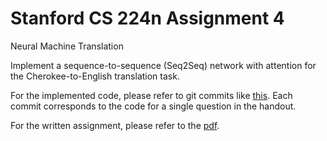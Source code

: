 # Stanford CS 224n Assignment 4
Neural Machine Translation

Implement a sequence-to-sequence (Seq2Seq) network with attention for the Cherokee-to-English translation task.

For the implemented code, please refer to git commits like <a href="https://github.com/yunx-z/cs224n-a4/commit/271084c4074288f6091a3e7e9bdc61d62d211602" target="_blank" rel="nofollow">this</a>. Each commit corresponds to the code for a single question in the handout.

For the written assignment, please refer to the <a href="https://github.com/yunx-z/cs224n-a4/blob/main/a4_written.pdf" target="_blank" rel="nofollow">pdf</a>.
